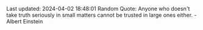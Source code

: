 Last updated: 2024-04-02 18:48:01
Random Quote: Anyone who doesn't take truth seriously in small matters cannot be trusted in large ones either. - Albert Einstein